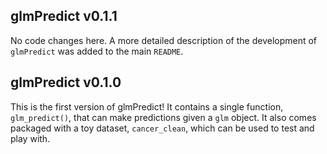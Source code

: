 ## glmPredict v0.1.1
No code changes here. A more detailed description of the development of `glmPredict` was added to the main `README`.

## glmPredict v0.1.0

This is the first version of glmPredict! It contains a single function, `glm_predict()`, that can make predictions given a `glm` object. It also comes packaged with a toy dataset, `cancer_clean`, which can be used to test and play with. 
